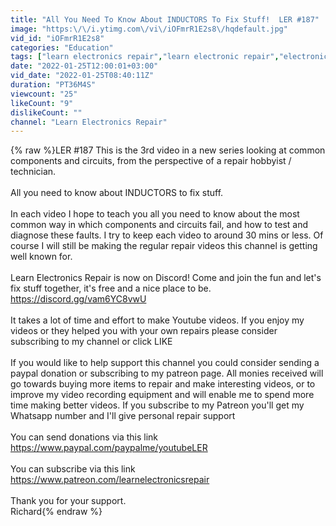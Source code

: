 ```yaml
---
title: "All You Need To Know About INDUCTORS To Fix Stuff!  LER #187"
image: "https:\/\/i.ytimg.com\/vi\/iOFmrR1E2s8\/hqdefault.jpg"
vid_id: "iOFmrR1E2s8"
categories: "Education"
tags: ["learn electronics repair","learn electronic repair","electronic repair"]
date: "2022-01-25T12:00:01+03:00"
vid_date: "2022-01-25T08:40:11Z"
duration: "PT36M4S"
viewcount: "25"
likeCount: "9"
dislikeCount: ""
channel: "Learn Electronics Repair"
---
```

{% raw %}LER #187    This is the 3rd video in a new series looking at common components and circuits, from the perspective of a repair hobbyist / technician. <br /><br />All you need to know about INDUCTORS to fix stuff.<br /><br />In each video I hope to teach you all you need to know about the most common way in which components and circuits fail, and how to test and diagnose these faults.  I try to keep each video to around 30 mins or less. Of course I will still be making the regular repair videos this channel is getting well known for.<br /><br />Learn Electronics Repair is now on Discord!  Come and join the fun and let's fix stuff together, it's free and a nice place to be.<br /><a rel="nofollow" target="blank" href="https://discord.gg/vam6YC8vwU">https://discord.gg/vam6YC8vwU</a><br /><br />It takes a lot of time and effort to make Youtube videos.  If you enjoy my videos or they helped you with your own repairs please consider subscribing to my channel or click LIKE<br /><br />If you would like to help support this channel you could consider sending a paypal donation or subscribing to my patreon page.  All monies received will go towards buying more items to repair and make interesting videos, or to improve my video recording equipment and will enable me to spend more time making better videos.  If you subscribe to my Patreon you'll get my Whatsapp number and I'll give personal repair support<br /><br />You can send donations via this link<br /><a rel="nofollow" target="blank" href="https://www.paypal.com/paypalme/youtubeLER">https://www.paypal.com/paypalme/youtubeLER</a><br /><br />You can subscribe via this link<br /><a rel="nofollow" target="blank" href="https://www.patreon.com/learnelectronicsrepair">https://www.patreon.com/learnelectronicsrepair</a><br /><br />Thank you for your support.<br />Richard{% endraw %}
